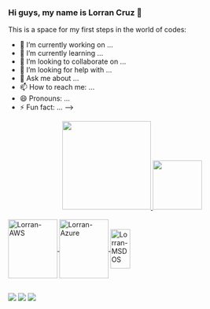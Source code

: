 ### Hi guys, my name is Lorran Cruz 👋

This is a space for my first steps in the world of codes:

- 🔭 I’m currently working on ...
- 🌱 I’m currently learning ...
- 👯 I’m looking to collaborate on ...
- 🤔 I’m looking for help with ...
- 💬 Ask me about ...
- 📫 How to reach me: ...
- 😄 Pronouns: ...
- ⚡ Fun fact: ...
-->

<div align="center">
  <a href="https://github.com/lorrancruz">
  <img height="180em" src="https://github-readme-stats.vercel.app/api?username=lorrancruz&show_icons=true&theme=cobalt&include_all_commits=true&count_private=true"/>
  <img height="100em" src="https://github-readme-stats.vercel.app/api/top-langs/?username=lorrancruz&layout=compact&langs_count=7&theme=cobalt"/>
</div>

<div style="display: inline_block"><br>
  <img align="center" alt="Lorran-AWS" height="120" width="100" src="https://cdn.jsdelivr.net/gh/devicons/devicon/icons/amazonwebservices/amazonwebservices-plain-wordmark.svg">
  <img align="center" alt="Lorran-Azure" height="120" width="100" src="https://cdn.jsdelivr.net/gh/devicons/devicon/icons/azure/azure-original-wordmark.svg">
  <img align="center" alt="Lorran-MSDOS" height="80" width="40" src="https://cdn.jsdelivr.net/gh/devicons/devicon/icons/msdos/msdos-original.svg">
  
##

<div> 
  <a href="https://discord.gg/xxxxxxx" target="_blank"><img src="https://img.shields.io/badge/Discord-7289DA?style=for-the-badge&logo=discord&logoColor=white" target="_blank"></a> 
  <a href = "mailto:xxxxxxxxx@gmail.com"><img src="https://img.shields.io/badge/-Gmail-%23333?style=for-the-badge&logo=gmail&logoColor=white" target="_blank"></a>
  <a href="https://www.linkedin.com/in/lorran-nascimento-43b64727/" target="_blank"><img src="https://img.shields.io/badge/-LinkedIn-%230077B5?style=for-the-badge&logo=linkedin&logoColor=white" target="_blank"></a> 
 </div>
